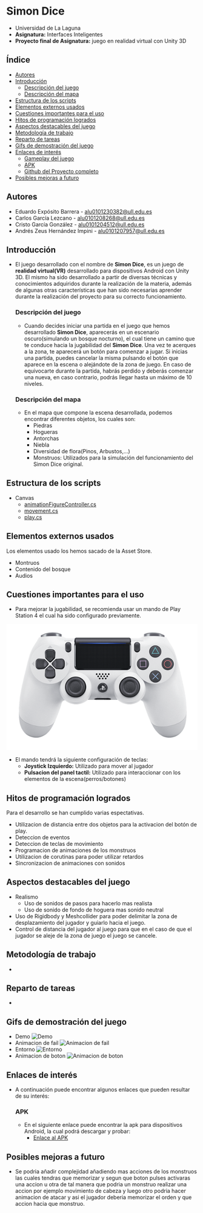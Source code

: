 # Simon Dice
- Universidad de La Laguna
- **Asignatura:** Interfaces Inteligentes
- **Proyecto final de Asignatura:** juego en realidad virtual con Unity 3D

## Índice
- [Autores](#autores)
- [Introducción](#introducción)
  - [Descripción del juego](#descripción-del-juego)
  - [Descripción del mapa](#descripción-del-mapa)
- [Estructura de los scripts](#estructura-de-los-scripts)
- [Elementos externos usados](#elementos-externos-usados)
- [Cuestiones importantes para el uso](#cuestiones-importantes-para-el-uso)
- [Hitos de programación logrados](#hitos-de-programación-logrados)
- [Aspectos destacables del juego](#aspectos-destacables-del-juego)
- [Metodología de trabajo](#metodología-de-trabajo)
- [Reparto de tareas](#reparto-de-tareas)
- [Gifs de demostración del juego](#gifs-de-demostración-del-juego)
- [Enlaces de interés](#enlaces-de-interés)
  - [Gameplay del juego](#gameplay-del-juego)
  - [APK](#apk)
  - [Github del Proyecto completo](#github-del-proyecto-completo)
- [Posibles mejoras a futuro](#posibles-mejoras-a-futuro)

## Autores
  - Eduardo Expósito Barrera - alu0101230382@ull.edu.es
  - Carlos García Lezcano - alu0101208268@ull.edu.es
  - Cristo García González - alu0101204512@ull.edu.es
  - Andrés Zeus Hernández Impini - alu0101207957@ull.edu.es

## Introducción
- El juego desarrollado con el nombre de **Simon Dice**, es un juego de **realidad virtual(VR)** desarrollado para dispositivos Android con Unity 3D.
  El mismo ha sido desarrollado a partir de diversas técnicas y conocimientos adquiridos durante la realización de la materia, además de algunas otras características que han sido necesarias aprender durante la realización del proyecto para su correcto funcionamiento.

  ### Descripción del juego
  - Cuando decides iniciar una partida en el juego que hemos desarrollado **Simon Dice**, aparecerás en un escenario oscuro(simulando un bosque nocturno), el cual tiene un camino que te conduce hacia la jugabilidad del **Simon Dice**. Una vez te acerques a la zona, te aparecerá un botón para comenzar a jugar. Si inicias una partida, puedes cancelar la misma pulsando el botón que aparece en la escena o alejándote de la zona de juego. En caso de equivocarte durante la partida, habrás perdido y deberás comenzar una nueva, en caso contrario, podrás llegar hasta un máximo de 10 niveles.
  
  ### Descripción del mapa
  - En el mapa que compone la escena desarrollada, podemos encontrar diferentes objetos, los cuales son:
    - Piedras
    - Hogueras
    - Antorchas
    - Niebla
    - Diversidad de flora(Pinos, Arbustos,...)
    - Monstruos: Utilizados para la simulación del funcionamiento del Simon Dice original.

## Estructura de los scripts
- Canvas
  - [animationFigureController.cs](./scripts/animationFigureController.cs)
  - [movement.cs](./scripts/movement.cs)
  - [play.cs](./scripts/play.cs)

## Elementos externos usados
Los elementos usado los hemos sacado de la Asset Store.
- Montruos
- Contenido del bosque
- Audios

## Cuestiones importantes para el uso
- Para mejorar la jugabilidad, se recomienda usar un mando de Play Station 4 el cual ha sido configurado previamente.

![mando ps4](./images/MandoPlay.png)

- El mando tendrá la siguiente configuración de teclas:
  - **Joystick Izquierdo:** Utilizado para mover al jugador
  - **Pulsacion del panel tactil:** Utilizado para interaccionar con los elementos de la escena(perros/botones)

## Hitos de programación logrados
Para el desarrollo se han cumplido varias espectativas.

- Utilizacion de distancia entre dos objetos para la activacion del botón de play.
- Deteccion de eventos
- Deteccion de teclas de movimiento
- Programacion de animaciones de los monstruos
- Utilizacion de corutinas para poder utilizar retardos
- Sincronizacion de animaciones con sonidos

## Aspectos destacables del juego
- Realismo
  - Uso de sonidos de pasos para hacerlo mas realista
  - Uso de sonido de fondo de hoguera mas sonido neutral
- Uso de Rigidbody y Meshcollider para poder delimitar la zona de desplazamiento del jugador y guiarlo hacia el juego.
- Control de distancia del jugador al juego para que en el caso de que el jugador se aleje de la zona de juego el juego se cancele.


## Metodología de trabajo
-

## Reparto de tareas
-

## Gifs de demostración del juego
- Demo
![Demo](https://github.com/lochdeve/Proyecto-Final-II/blob/main/gifs/demo.gif)
- Animacion de fail
![Animacion de fail](https://github.com/lochdeve/Proyecto-Final-II/blob/main/gifs/pierde.gif) 
- Entorno
![Entorno](https://github.com/lochdeve/Proyecto-Final-II/blob/main/gifs/ojeada.gif)
- Animacion de boton
![Animacion de boton](https://github.com/lochdeve/Proyecto-Final-II/blob/main/gifs/distancia.gif)

## Enlaces de interés
- A continuación puede encontrar algunos enlaces que pueden resultar de su interés:
  
  ### APK
  - En el siguiente enlace puede encontrar la apk para dispositivos Android, la cual podrá descargar y probar:
    - [Enlace al APK]()
   

## Posibles mejoras a futuro
- Se podria añadir complejidad añadiendo mas acciones de los monstruos las cuales tendras que memorizar y segun que boton pulses activaras una accion u otra de tal manera que podria un monstruo realizar una accion por ejemplo movimiento de cabeza y luego otro podria hacer animacion de atacar y asi el jugador deberia memorizar el orden y que accion hacia que monstruo.

